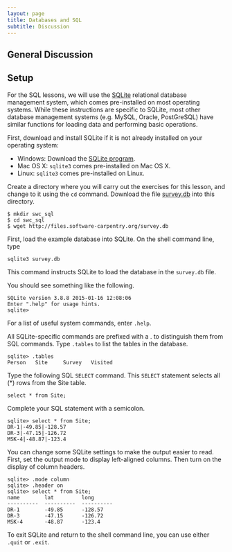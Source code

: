 ```yaml
---
layout: page
title: Databases and SQL
subtitle: Discussion
---
```


## General Discussion

## Setup

For the SQL lessons, 
we will use the [SQLite](https://www.sqlite.org/) relational database management system, 
which comes pre-installed on most operating systems. 
While these instructions are specific to SQLite,
most other database management systems
(e.g. MySQL, Oracle, PostGreSQL)
have similar functions for loading data and performing basic operations.


First, download and install SQLite if it is not already installed on your operating system:

* Windows: Download the [SQLite program](http://www.sqlite.org/download.html).
* Mac OS X: <code>sqlite3</code> comes pre-installed on Mac OS X.
* Linux: <code>sqlite3</code> comes pre-installed on Linux.

Create a directory where you will carry out the exercises for this lesson, and
change to it using the <code>cd</code> command. Download the file [survey.db](http://files.software-carpentry.org/survey.db) into this
directory.

    $ mkdir swc_sql 
    $ cd swc_sql
    $ wget http://files.software-carpentry.org/survey.db


First, load the example database into SQLite. 
On the shell command line, type

    sqlite3 survey.db

This command instructs SQLite to load the database in the `survey.db` file.

You should see something like the following.

    SQLite version 3.8.8 2015-01-16 12:08:06
    Enter ".help" for usage hints.
    sqlite>

For a list of useful system commands, enter <code>.help</code>.

All SQLite-specific commands are prefixed with a . to distinguish them from SQL commands. 
Type <code>.tables</code> to list the tables in the database. 

    sqlite> .tables
    Person   Site     Survey   Visited


Type the following SQL <code>SELECT</code> command. 
This <code>SELECT</code> statement selects all (*) rows from the Site table.

<code>select * from Site;</code>

Complete your SQL statement with a semicolon.

    sqlite> select * from Site;
    DR-1|-49.85|-128.57
    DR-3|-47.15|-126.72
    MSK-4|-48.87|-123.4

You can change some SQLite settings to make the output easier to read. 
First, 
set the output mode to display left-aligned columns. 
Then turn on the display of column headers.

    sqlite> .mode column
    sqlite> .header on
    sqlite> select * from Site;
    name        lat         long
    ----------  ----------  ----------
    DR-1        -49.85      -128.57
    DR-3        -47.15      -126.72
    MSK-4       -48.87      -123.4


To exit SQLite and return to the shell command line, 
you can use either `.quit` or `.exit`.



